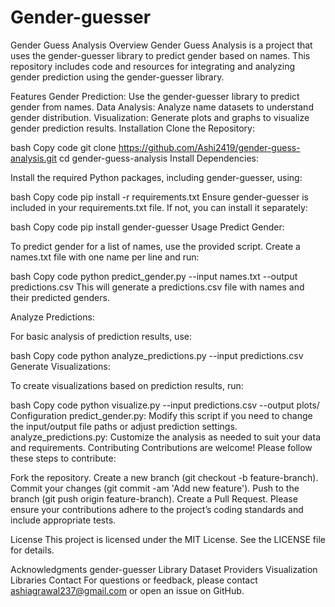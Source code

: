 # Gender-guesser
Gender Guess Analysis
Overview
Gender Guess Analysis is a project that uses the gender-guesser library to predict gender based on names. This repository includes code and resources for integrating and analyzing gender prediction using the gender-guesser library.

Features
Gender Prediction: Use the gender-guesser library to predict gender from names.
Data Analysis: Analyze name datasets to understand gender distribution.
Visualization: Generate plots and graphs to visualize gender prediction results.
Installation
Clone the Repository:

bash
Copy code
git clone https://github.com/Ashi2419/gender-guess-analysis.git
cd gender-guess-analysis
Install Dependencies:

Install the required Python packages, including gender-guesser, using:

bash
Copy code
pip install -r requirements.txt
Ensure gender-guesser is included in your requirements.txt file. If not, you can install it separately:

bash
Copy code
pip install gender-guesser
Usage
Predict Gender:

To predict gender for a list of names, use the provided script. Create a names.txt file with one name per line and run:

bash
Copy code
python predict_gender.py --input names.txt --output predictions.csv
This will generate a predictions.csv file with names and their predicted genders.

Analyze Predictions:

For basic analysis of prediction results, use:

bash
Copy code
python analyze_predictions.py --input predictions.csv
Generate Visualizations:

To create visualizations based on prediction results, run:

bash
Copy code
python visualize.py --input predictions.csv --output plots/
Configuration
predict_gender.py: Modify this script if you need to change the input/output file paths or adjust prediction settings.
analyze_predictions.py: Customize the analysis as needed to suit your data and requirements.
Contributing
Contributions are welcome! Please follow these steps to contribute:

Fork the repository.
Create a new branch (git checkout -b feature-branch).
Commit your changes (git commit -am 'Add new feature').
Push to the branch (git push origin feature-branch).
Create a Pull Request.
Please ensure your contributions adhere to the project’s coding standards and include appropriate tests.

License
This project is licensed under the MIT License. See the LICENSE file for details.

Acknowledgments
gender-guesser Library
Dataset Providers
Visualization Libraries
Contact
For questions or feedback, please contact ashiagrawal237@gmail.com or open an issue on GitHub.
